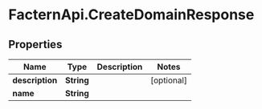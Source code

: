 # FacternApi.CreateDomainResponse

## Properties
Name | Type | Description | Notes
------------ | ------------- | ------------- | -------------
**description** | **String** |  | [optional] 
**name** | **String** |  | 


